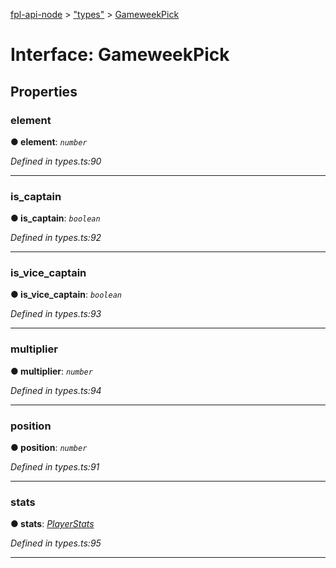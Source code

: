 [fpl-api-node](../README.md) > ["types"](../modules/_types_.md) > [GameweekPick](../interfaces/_types_.gameweekpick.md)



# Interface: GameweekPick


## Properties
<a id="element"></a>

###  element

**●  element**:  *`number`* 

*Defined in types.ts:90*





___

<a id="is_captain"></a>

###  is_captain

**●  is_captain**:  *`boolean`* 

*Defined in types.ts:92*





___

<a id="is_vice_captain"></a>

###  is_vice_captain

**●  is_vice_captain**:  *`boolean`* 

*Defined in types.ts:93*





___

<a id="multiplier"></a>

###  multiplier

**●  multiplier**:  *`number`* 

*Defined in types.ts:94*





___

<a id="position"></a>

###  position

**●  position**:  *`number`* 

*Defined in types.ts:91*





___

<a id="stats"></a>

###  stats

**●  stats**:  *[PlayerStats](_types_.playerstats.md)* 

*Defined in types.ts:95*





___


